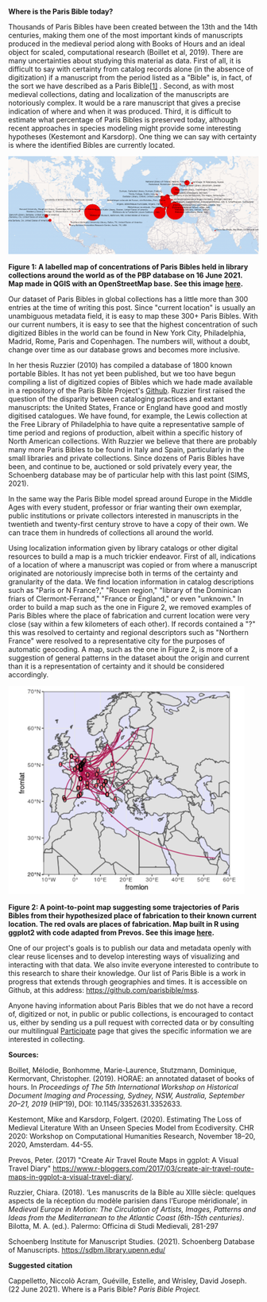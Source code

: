 **Where is the Paris Bible today?**

 

Thousands of Paris Bibles have been created between the 13th and the 14th centuries, making them one of the most important kinds of manuscripts produced in the medieval period along with Books of Hours and an ideal object for scaled, computational research (Boillet et al, 2019). There are many uncertainties about studying this material as data. First of all, it is difficult to say with certainty from catalog records alone (in the absence of digitization) if a manuscript from the period listed as a "Bible" is, in fact, of the sort we have described as a Paris Bible[[1\]](#_msocom_1) . Second, as with most medieval collections, dating and localization of the manuscripts are notoriously complex. It would be a rare manuscript that gives a precise indication of where and when it was produced. Third, it is difficult to estimate what percentage of Paris Bibles is preserved today, although recent approaches in species modeling might provide some interesting hypotheses (Kestemont and Karsdorp). One thing we can say with certainty is where the identified Bibles are currently located. 

<img src="/assets/Blog3_Fig1.png" style="zoom:50%;" />

**Figure 1: A labelled map of concentrations of Paris Bibles held in library collections around the world as of the PBP database on 16 June 2021. Map made in QGIS with an OpenStreetMap base. See this image [here](https://github.com/parisbible/parisbible.github.io/blob/main/assets/Blog3_Fig1.png).**

Our dataset of Paris Bibles in global collections has a little more than 300 entries at the time of writing this post. Since "current location" is usually an unambiguous metadata field, it is easy to map these 300+ Paris Bibles. With our current numbers, it is easy to see that the highest concentration of such digitized Bibles in the world can be found in New York City, Philadelphia, Madrid, Rome, Paris and Copenhagen. The numbers will, without a doubt, change over time as our database grows and becomes more inclusive.

In her thesis Ruzzier (2010) has compiled a database of 1800 known portable Bibles. It has not yet been published, but we too have begun compiling a list of digitized copies of Bibles which we hade made available in a repository of the Paris Bible Project's [Github](https://github.com/parisbible/mss). Ruzzier first raised the question of the disparity between cataloging practices and extant manuscripts: the United States, France or England have good and mostly digitised catalogues. We have found, for example, the Lewis collection at the Free Library of Philadelphia to have quite a representative sample of time period and regions of production, albeit within a specific history of North American collections. With Ruzzier we believe that there are probably many more Paris Bibles to be found in Italy and Spain, particularly in the small libraries and private collections. Since dozens of Paris Bibles have been, and continue to be, auctioned or sold privately every year, the Schoenberg database may be of particular help with this last point (SIMS, 2021). 

In the same way the Paris Bible model spread around Europe in the Middle Ages with every student, professor or friar wanting their own exemplar, public institutions or private collectors interested in manuscripts in the twentieth and twenty-first century strove to have a copy of their own. We can trace them in hundreds of collections all around the world. 

Using localization information given by library catalogs or other digital resources to build a map is a much trickier endeavor. First of all, indications of a location of where a manuscript was copied or from where a manuscript originated are notoriously imprecise both in terms of the certainty and granularity of the data. We find location information in catalog descriptions such as "Paris or N France?," "Rouen region," "library of the Dominican friars of Clermont-Ferrand," "France or England," or even "unknown." In order to build a map such as the one in Figure 2, we removed examples of Paris Bibles where the place of fabrication and current location were very close (say within a few kilometers of each other). If records contained a "?" this was resolved to certainty and regional descriptors such as "Northern France" were resolved to a representative city for the purposes of automatic geocoding. A map, such as the one in Figure 2, is more of a suggestion of general patterns in the dataset about the origin and current than it is a representation of certainty and it should be considered accordingly. 

<img src="assets\Blog3_Fig2.png" style="zoom: 80%;" />

**Figure 2: A point-to-point map suggesting some trajectories of Paris Bibles from their hypothesized place of fabrication to their known current location. The red ovals are places of fabrication. Map built in R using ggplot2 with code adapted from Prevos. See this image [here](https://github.com/parisbible/parisbible.github.io/blob/main/assets/Blog3_Fig2.png).**

One of our project's goals is to publish our data and metadata openly with clear reuse licenses and to develop interesting ways of visualizing and interacting with that data. We also invite everyone interested to contribute to this research to share their knowledge. Our list of Paris Bible is a work in progress that extends through geographies and times. It is accessible on Github, at this address: https://github.com/parisbible/mss.

 

Anyone having information about Paris Bibles that we do not have a record of, digitized or not, in public or public collections, is encouraged to contact us, either by sending us a pull request with corrected data or by consulting our multilingual [Participate](https://parisbible.github.io/participate/) page that gives the specific information we are interested in collecting. 

 

**Sources:**

 

Boillet, Mélodie, Bonhomme, Marie-Laurence, Stutzmann, Dominique, Kermorvant, Christopher. (2019). HORAE: an annotated dataset of books of hours. In *Proceedings of The 5th International Workshop on Historical Document Imaging and Processing, Sydney, NSW, Australia, September 20–21, 2019* (HIP’19), DOI: 10.1145/3352631.3352633.

 

Kestemont, Mike and Karsdorp, Folgert. (2020). Estimating The Loss of Medieval Literature With an Unseen Species Model from Ecodiversity. CHR 2020: Workshop on Computational Humanities Research, November 18–20, 2020, Amsterdam. 44-55.

 

Prevos, Peter. (2017) "Create Air Travel Route Maps in ggplot: A Visual Travel Diary" https://www.r-bloggers.com/2017/03/create-air-travel-route-maps-in-ggplot-a-visual-travel-diary/. 

 

Ruzzier, Chiara. (2018). ‘Les manuscrits de la Bible au XIIIe siècle: quelques aspects de la réception du modèle parisien dans l’Europe méridionale’, in *Medieval Europe in Motion: The Circulation of Artists, Images, Patterns and Ideas from the Mediterranean to the Atlantic Coast (6th-15th centuries)*. Bilotta, M. A. (ed.). Palermo: Officina di Studi Medievali, 281-297

 

Schoenberg Institute for Manuscript Studies. (2021). Schoenberg Database of Manuscripts. https://sdbm.library.upenn.edu/ 

 

 

**Suggested citation**

 

Cappelletto, Niccolò Acram, Guéville, Estelle, and Wrisley, David Joseph. (22 June 2021). Where is a Paris Bible? *Paris Bible Project.*
